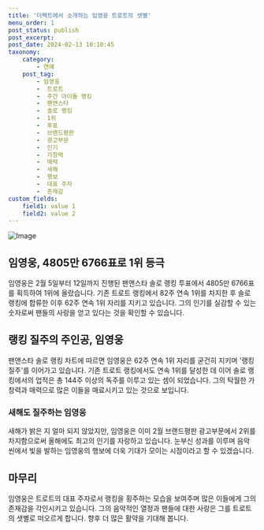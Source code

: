 ```yaml
---
title: '더팩트에서 소개하는 임영웅 트로트의 샛별'
menu_order: 1
post_status: publish
post_excerpt: 
post_date: 2024-02-13 10:10:45
taxonomy:
    category:
        - 연예
    post_tag:
        - 임영웅
        -  트로트
        -  주간 아이돌 랭킹
        -  팬앤스타
        -  솔로 랭킹
        -  1위
        -  투표
        -  브랜드평판
        -  광고부문
        -  인기
        -  가창력
        -  매력
        -  새해
        -  행보
        -  대표 주자
        -  존재감
custom_fields:
    field1: value 1
    field2: value 2
---
```


![Image](https://ssl.pstatic.net/mimgnews/image/629/2024/02/13/202451281707776997_20240213073203159.jpg?type=w540)

## 임영웅, 4805만 6766표로 1위 등극
임영웅은 2월 5일부터 12일까지 진행된 팬앤스타 솔로 랭킹 투표에서 4805만 6766표를 획득하여 1위에 올랐습니다. 기존 트로트 랭킹에서 82주 연속 1위를 차지한 후 솔로 랭킹에 합류한 이후 62주 연속 1위 자리를 지키고 있습니다. 그의 인기를 실감할 수 있는 숫자로써 팬들의 사랑을 얻고 있다는 것을 확인할 수 있습니다.
## 랭킹 질주의 주인공, 임영웅
팬앤스타 솔로 랭킹 차트에 따르면 임영웅은 62주 연속 1위 자리를 굳건히 지키며 '랭킹 질주'를 이어가고 있습니다. 기존 트로트 랭킹에서도 연속 1위를 달성한 데 이어 솔로 랭킹에서의 업적은 총 144주 이상의 독주를 이루고 있는 셈이 되었습니다. 그의 탁월한 가창력과 매력으로 많은 이들을 매료시키고 있는 것으로 보입니다.
### 새해도 질주하는 임영웅
새해가 밝은 지 얼마 되지 않았지만, 임영웅은 이미 2월 브랜드평판 광고부문에서 2위를 차지함으로써 올해에도 최고의 인기를 자랑하고 있습니다. 눈부신 성과를 이루며 음악 씬에서 빛을 발하는 임영웅의 행보에 더욱 기대가 모이는 시점이라고 할 수 있겠습니다.
## 마무리
임영웅은 트로트의 대표 주자로서 랭킹을 횡주하는 모습을 보여주며 많은 이들에게 그의 존재감을 각인시키고 있습니다. 그의 음악적인 열정과 팬들에 대한 사랑은 그를 트로트의 샛별로 떠오르게 합니다. 향후 더 많은 활약을 기대해 봅니다.

